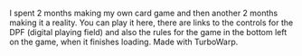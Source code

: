 I spent 2 months making my own card game and then another 2 months making it a reality. You can play it here, there are links to the controls for the DPF (digital playing field) and also the rules for the game in the bottom left on the game, when it finishes loading. Made with TurboWarp.
